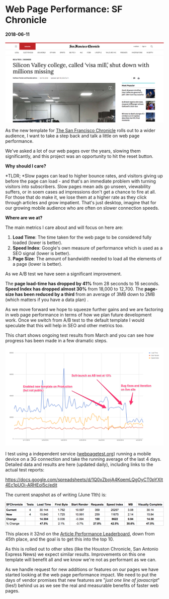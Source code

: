 # Web Page Performance: SF Chronicle
#### 2018-06-11

![Featured:Screenshot of SF Chronicle](/posts/media/sfchronicle-screenshot.png)

As the new template for [The San Francisco Chronicle](https://www.sfchronicle.com) rolls out to a wider audience, I want to take a step back and talk a little on web page performance.

We've asked a lot of our web pages over the years, slowing them significantly, and this project was an opportunity to hit the reset button.

**Why should I care?**

*TLDR; *Slow pages can lead to higher bounce rates, and visitors giving up before the page can load - and that's an immediate problem with turning visitors into subscribers. Slow pages mean ads go unseen, viewability suffers, or in soem cases ad impressions don't get a chance to fire at all. For those that do make it, we lose them at a higher rate as they click through articles and grow impatient. That's just desktop, imagine that for our growing mobile audience who are often on slower connection speeds. 

**Where are we at?**

The main metrics I care about and will focus on here are:

1. **Load Time**:  The time taken for the web page to be considered fully loaded (lower is better).
2. **Speed Index**:  Google's own measure of performance which is used as a SEO signal (lower is better).
3. **Page Size**:  The amount of bandwidth needed to load all the elements of a page (lower is better).

As we A/B test we have seen a significant improvement.

The **page load-time has dropped by 41%** from 28 seconds to 16 seconds. **Speed Index has dropped almost 30%** from 18,000 to 12,700. The **page-size has been reduced by a third** from an average of 3MB down to 2MB (which matters if you have a data plan) .

As we move forward we hope to squeeze further gains and we are factoring in web page performance in terms of how we plan future development work. Once we switch from A/B test to the default template I would speculate that this will help in SEO and other metrics too.

This chart shows ongoing test results from March and you can see how progress has been made in a few dramatic steps.

![WebPage Speed for SF Chronicle](/posts/media/sf-chronicle-pagespeed.png)

I test using a independent service ([webpagetest.org](https://www.webpagetest.org)) running a mobile device on a 3G connection and take the running average of the last 4 days. Detailed data and results are here (updated daily), including links to the actual test reports:

https://docs.google.com/spreadsheets/d/1Q0xZbojA4KqemLQgOyCT0pYXlt4Ec1pUOi-ARHEol5c/edit

The current snapshot as of writing (June 11th) is:

![WPP](/posts/media/wpp-stats.png)

This places it 32nd on the [Article Performance Leaderboard](https://webperf.xyz/), down from 45th place, and the goal is to get this into the top 10.

As this is rolled out to other sites (like the Houston Chronicle, San Antonio Express News) we expect similar results. Improvements on this one template will benefit all and we know we're not as performant as we can.

As we handle request for new additions or features on our pages we have started looking at the web page performance impact. We need to put the days of vendor promises that new features are "*just one line of javascript*" (lies!) behind us as we see the real and measurable benefits of faster web pages.
